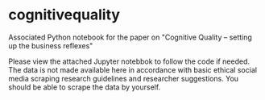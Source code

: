 # cognitivequality
Associated Python notebook for the paper on "Cognitive Quality – setting up the business reflexes"

Please view the attached Jupyter notebbok to follow the code if needed. The data is not made available here in accordance with basic ethical social media scraping research guidelines and researcher suggestions. You should be able to scrape the data by yourself.
